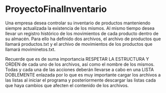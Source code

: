 # ProyectoFinalInventario
Una  empresa  desea  controlar  su  inventario  de  productos  manteniendo  siempre  actualizada  la 
existencia de los mismos. Al mismo tiempo desea llevar un registro histórico de los movimientos de 
cada producto dentro de su almacén.
Para ello ha definido dos archivos, el archivo de productos que llamará productos.txt y el archivo 
de movimientos de los productos que llamará moviminetos.txt.


Recuerde que es de suma importancia RESPETAR LA ESTRUCTURA Y ORDEN 
de cada uno de los archivos, así como el nombre de los mismos.
Todas  y  cada  una  de  las  acciones  deberán  llevarse  a  cabo  en  una  LISTA 
DOBLEMENTE enlazada por lo que es muy importante cargar los archivos a 
las listas al iniciar el programa y posteriormente descargar las listas cada que 
haya cambios que afecten el contenido de los archivos.

